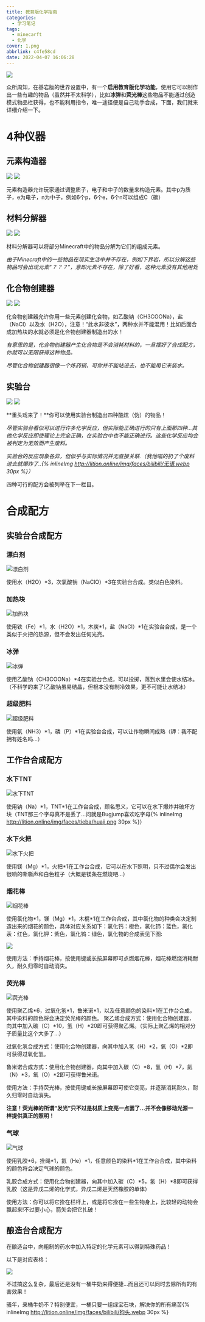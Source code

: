 ```yaml
---
title: 教育版化学指南
categories:
  - 学习笔记
tags:
  - minecarft
  - 化学
cover: 1.png
abbrlink: c4fe58cd
date: 2022-04-07 16:06:28
---
```


![](2.png)

众所周知，在基岩版的世界设置中，有一个**启用教育版化学功能**，使用它可以制作出一些有趣的物品（虽然并不太科学），比如**冰弹**和**荧光棒**这些物品不能通过创造模式物品栏获得，也不能利用指令，唯一途径便是自己动手合成，下面，我们就来详细介绍一下。

# 4种仪器

## 元素构造器

![](3.png)
![](4.png)

元素构造器允许玩家通过调整质子，电子和中子的数量来构造元素。其中p为质子，e为电子，n为中子，例如6个p，6个e，6个n可以组成C（碳）

## 材料分解器

![](5.png)
![](6.png)

材料分解器可以将部分Minecraft中的物品分解为它们的组成元素。

*由于Minecraft中的一些物品在现实生活中并不存在，例如下界岩，所以分解这些物品时会出现元素“？？？”，意即元素不存在，除了好看，这种元素没有其他用处*

## 化合物创建器

![](7.png)
![](8.png)

化合物创建器允许你用一些元素创建化合物，如乙酸钠（CH3COONa），盐（NaCl）以及水（H2O），注意！“此水非彼水”，两种水并不能混用！比如后面合成加热块的水就必须是化合物创建器制造出的水！

*有意思的是，化合物创建器产生化合物是不会消耗材料的，一旦摆好了合成配方，你就可以无限获得这种物品。*

*尽管化合物创建器很像一个炼药锅，可你并不能站进去，也不能用它来装水。*

## 实验台

![](6.png)
![](10.png)

**重头戏来了！**你可以使用实验台制造出四种酷炫（伪）的物品！

*尽管实验台看似可以进行许多化学反应，但实际能正确进行的只有上面那四种...其他化学反应即使理论上完全正确，在实验台中也不能正确进行。这些化学反应均会被判定为无效而产生废料。*

*实验台的反应现象各异，但似乎与实际情况并无直接关联.（我他喵的扔了个废料进去就爆炸了..{% inlineImg http://lition.online/img/faces/bilibili/无语.webp 30px %}）*

四种可行的配方会被列举在下一栏目。

# 合成配方

## 实验台合成配方

### 漂白剂

![漂白剂](11.png)

使用水（H2O）\*3，次氯酸钠（NaClO）\*3在实验台合成。类似白色染料。

### 加热块

![加热块](12.png)

使用铁（Fe）\*1，水（H2O）\*1，木炭\*1，盐（NaCl）\*1在实验台合成，是一个类似于火把的热源，但不会发出任何光亮。

### 冰弹

![冰弹](13.png)

使用乙酸钠（CH3COONa）*4在实验台合成，可以投掷，落到水里会使水结冰。（不科学的来了!乙酸钠虽易结晶，但根本没有制冷效果，更不可能让水结冰）

### 超级肥料

![超级肥料](14.png)

使用氨（NH3）\*1，磷（P）\*1在实验台合成，可以让作物瞬间成熟（钾：我不配拥有姓名吗...）

## 工作台合成配方

### 水下TNT

![水下TNT](15.png)

使用钠（Na）\*1，TNT\*1在工作台合成，顾名思义，它可以在水下爆炸并破坏方块（TNT那三个字母真不是丢了...问就是Bugjump喜欢吃字母{% inlineImg http://lition.online/img/faces/tieba/huaji.png 30px %}）

### 水下火把

![水下火把](16.png)

使用镁（Mg）\*1，火把\*1在工作台合成，它可以在水下照明，只不过偶尔会发出很响的嘶嘶声和白色粒子（大概是镁条在燃烧吧...）

### 烟花棒

![烟花棒](17.png)

使用氯化物\*1，镁（Mg）\*1，木棍\*1在工作台合成，其中氯化物的种类会决定制造出来的烟花的颜色，具体对应关系如下：氯化钙：橙色，氯化铈：蓝色，氯化汞：红色，氯化钾：紫色，氯化钨：绿色，氯化物的合成表见下图:

![](18.png)

使用方法：手持烟花棒，按使用键或长按屏幕即可点燃烟花棒，烟花棒燃烧消耗耐久，耐久归零时自动消失。

### 荧光棒

![荧光棒](19.png)

使用聚乙烯\*6，过氧化氢\*1，鲁米诺\*1，以及任意颜色的染料\*1在工作台合成，其中染料的颜色将会决定荧光棒的颜色。
聚乙烯合成方式：使用化合物创建器，向其中加入碳（C）\*10，氢（H）\*20即可获得聚乙烯。（实际上聚乙烯的相对分子质量比这个大多了...）

过氧化氢合成方式：使用化合物创建器，向其中加入氢（H）\*2，氧（O）\*2即可获得过氧化氢。

鲁米诺合成方式：使用化合物创建器，向其中加入碳（C）\*8，氢（H）\*7，氮（N）\*3，氧（O）\*2即可获得鲁米诺。

使用方法：手持荧光棒，按使用键或长按屏幕即可使它变亮，并逐渐消耗耐久，耐久归零时自动消失。

**注意！荧光棒的所谓“发光”只不过是材质上变亮一点罢了...并不会像移动光源一样提供真正的照明！**

### 气球

![气球](20.png)

使用乳胶\*6，拴绳\*1，氦（He）\*1，任意颜色的染料\*1在工作台合成，其中染料的颜色将会决定气球的颜色。

乳胶合成方式：使用化合物创建器，向其中加入碳（C）\*5，氢（H）\*8即可获得乳胶（这是异戊二烯的化学式，异戊二烯是天然橡胶的单体）

使用方法：你可以将它拴在栏杆上，或是将它拴在一些生物身上，比较轻的动物会飘起来!不过要小心，箭矢会把它扎破！

## 酿造台合成配方

在酿造台中，向粗制的药水中加入特定的化学元素可以得到特殊药品！

以下是对应表格：

![](21.png)

不过搞这么复杂，最后还是没有一桶牛奶来得便捷...而且还可以同时去除所有的有害效果！


骚年，来桶牛奶不？特别便宜，一桶只要一组绿宝石块，解决你的所有痛苦{% inlineImg http://lition.online/img/faces/bilibili/狗头.webp 30px %}
